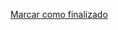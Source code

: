 <a onclick="test()" href="https://fx-learning.mgait.services:8443/finish/privileges-groups" target="_parent" class="btn primary-btn">Marcar como finalizado</a>
